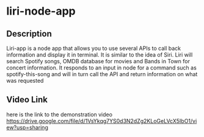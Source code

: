 # liri-node-app
## Description
Liri-app is a node app that allows you to use several APIs to call back information and display it in
                terminal. It is similar to the idea of Siri. Liri will search Spotify songs, OMDB database for movies
                and Bands in Town for concert information. It responds to an input in node for a command such as
                spotify-this-song and will in turn call the API and return information on what was requested 
## Video Link
here is the link to the demonstration video
https://drive.google.com/file/d/1VsYkqg7YS0d3N2dZg2KLoGeLVcX5IbO1/view?usp=sharing
